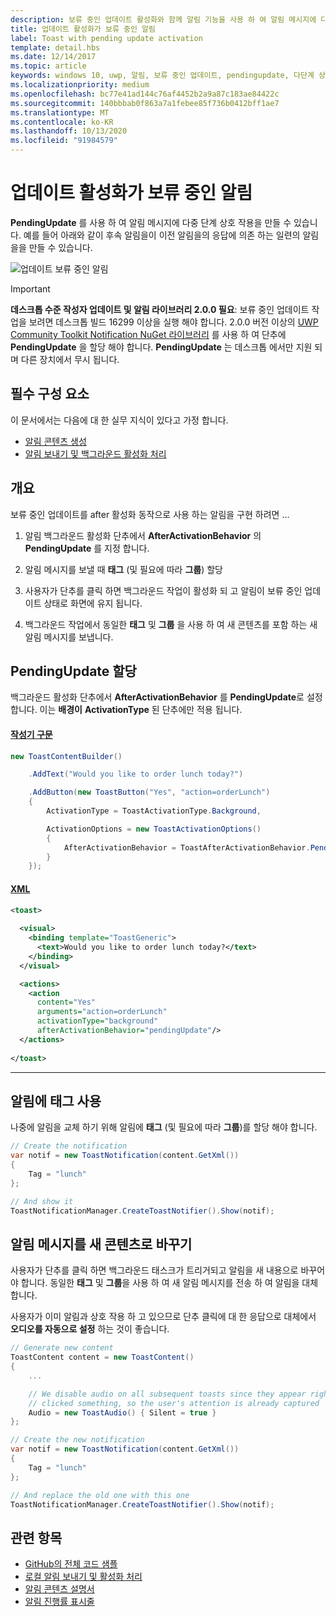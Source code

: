 ```yaml
---
description: 보류 중인 업데이트 활성화와 함께 알림 기능을 사용 하 여 알림 메시지에 다중 단계 상호 작용을 만드는 방법에 대해 알아봅니다.
title: 업데이트 활성화가 보류 중인 알림
label: Toast with pending update activation
template: detail.hbs
ms.date: 12/14/2017
ms.topic: article
keywords: windows 10, uwp, 알림, 보류 중인 업데이트, pendingupdate, 다단계 상호 작용, 다중 단계 상호 작용
ms.localizationpriority: medium
ms.openlocfilehash: bc77e41ad144c76af4452b2a9a87c183ae84422c
ms.sourcegitcommit: 140bbbab0f863a7a1febee85f736b0412bff1ae7
ms.translationtype: MT
ms.contentlocale: ko-KR
ms.lasthandoff: 10/13/2020
ms.locfileid: "91984579"
---
```

# <a name="toast-with-pending-update-activation"></a>업데이트 활성화가 보류 중인 알림

**PendingUpdate** 를 사용 하 여 알림 메시지에 다중 단계 상호 작용을 만들 수 있습니다. 예를 들어 아래와 같이 후속 알림을이 이전 알림을의 응답에 의존 하는 일련의 알림을을 만들 수 있습니다.

![업데이트 보류 중인 알림](images/toast-pendingupdate.gif)

> [!IMPORTANT]
> **데스크톱 수준 작성자 업데이트 및 알림 라이브러리 2.0.0 필요**: 보류 중인 업데이트 작업을 보려면 데스크톱 빌드 16299 이상을 실행 해야 합니다. 2.0.0 버전 이상의 [UWP Community Toolkit Notification NuGet 라이브러리](https://www.nuget.org/packages/Microsoft.Toolkit.Uwp.Notifications/) 를 사용 하 여 단추에 **PendingUpdate** 을 할당 해야 합니다. **PendingUpdate** 는 데스크톱 에서만 지원 되며 다른 장치에서 무시 됩니다.


## <a name="prerequisites"></a>필수 구성 요소

이 문서에서는 다음에 대 한 실무 지식이 있다고 가정 합니다.

- [알림 콘텐츠 생성](adaptive-interactive-toasts.md)
- [알림 보내기 및 백그라운드 활성화 처리](send-local-toast.md)


## <a name="overview"></a>개요

보류 중인 업데이트를 after 활성화 동작으로 사용 하는 알림을 구현 하려면 ...

1. 알림 백그라운드 활성화 단추에서 **AfterActivationBehavior** 의 **PendingUpdate** 를 지정 합니다.

2. 알림 메시지를 보낼 때 **태그** (및 필요에 따라 **그룹**) 할당

3. 사용자가 단추를 클릭 하면 백그라운드 작업이 활성화 되 고 알림이 보류 중인 업데이트 상태로 화면에 유지 됩니다.

4. 백그라운드 작업에서 동일한 **태그** 및 **그룹** 을 사용 하 여 새 콘텐츠를 포함 하는 새 알림 메시지를 보냅니다.


## <a name="assign-pendingupdate"></a>PendingUpdate 할당

백그라운드 활성화 단추에서 **AfterActivationBehavior** 를 **PendingUpdate**로 설정 합니다. 이는 **배경이** **ActivationType** 된 단추에만 적용 됩니다.

#### <a name="builder-syntax"></a>[작성기 구문](#tab/builder-syntax)

```csharp
new ToastContentBuilder()

    .AddText("Would you like to order lunch today?")

    .AddButton(new ToastButton("Yes", "action=orderLunch")
    {
        ActivationType = ToastActivationType.Background,

        ActivationOptions = new ToastActivationOptions()
        {
            AfterActivationBehavior = ToastAfterActivationBehavior.PendingUpdate
        }
    });
```

#### <a name="xml"></a>[XML](#tab/xml)

```xml
<toast>
  
  <visual>
    <binding template="ToastGeneric">
      <text>Would you like to order lunch today?</text>
    </binding>
  </visual>

  <actions>
    <action
      content="Yes"
      arguments="action=orderLunch"
      activationType="background"
      afterActivationBehavior="pendingUpdate"/>
  </actions>
  
</toast>
```

---


## <a name="use-a-tag-on-the-notification"></a>알림에 태그 사용

나중에 알림을 교체 하기 위해 알림에 **태그** (및 필요에 따라 **그룹**)를 할당 해야 합니다.

```csharp
// Create the notification
var notif = new ToastNotification(content.GetXml())
{
    Tag = "lunch"
};

// And show it
ToastNotificationManager.CreateToastNotifier().Show(notif);
```


## <a name="replace-the-toast-with-new-content"></a>알림 메시지를 새 콘텐츠로 바꾸기

사용자가 단추를 클릭 하면 백그라운드 태스크가 트리거되고 알림을 새 내용으로 바꾸어야 합니다. 동일한 **태그** 및 **그룹**을 사용 하 여 새 알림 메시지를 전송 하 여 알림을 대체 합니다.

사용자가 이미 알림과 상호 작용 하 고 있으므로 단추 클릭에 대 한 응답으로 대체에서 **오디오를 자동으로 설정** 하는 것이 좋습니다.

```csharp
// Generate new content
ToastContent content = new ToastContent()
{
    ...

    // We disable audio on all subsequent toasts since they appear right after the user
    // clicked something, so the user's attention is already captured
    Audio = new ToastAudio() { Silent = true }
};

// Create the new notification
var notif = new ToastNotification(content.GetXml())
{
    Tag = "lunch"
};

// And replace the old one with this one
ToastNotificationManager.CreateToastNotifier().Show(notif);
```


## <a name="related-topics"></a>관련 항목

- [GitHub의 전체 코드 샘플](https://github.com/WindowsNotifications/quickstart-toast-pending-update)
- [로컬 알림 보내기 및 활성화 처리](send-local-toast.md)
- [알림 콘텐츠 설명서](adaptive-interactive-toasts.md)
- [알림 진행률 표시줄](toast-progress-bar.md)